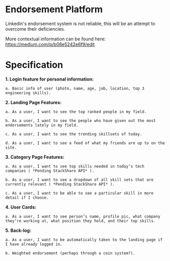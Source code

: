 # Endorsement Platform

Linkedin's endorsement system is not reliable, this will be an attempt to overcome their deficiencies.

More contextual information can be found here: https://medium.com/p/b08e5242e6f9/edit 

# Specification

**1. Login feature for personal information:**

    a. Basic info of user (photo, name, age, job, location, top 3 engineering skills).

**2. Landing Page Features:**

    a. As a user, I want to see the top ranked people in my field.

    b. As a user, I want to see the people who have given out the most endorsements lately in my field.

    c. As a user, I want to see the trending skillsets of today.

    d. As a user, I want to see a feed of what my friends are up to on the site.

**3. Category Page Features:**

    a. As a user, I want to see top skills needed in today’s tech companies ( *Pending StackShare API* ).

    b. As a user, I want to see a dropdown of all skill sets that are currently relevant ( *Pending StackShare API* ).

    c. As a user, I want to be able to see a particular skill in more detail if I choose.

**4. User Cards:**

    a. As a user, I want to see person’s name, profile pic, what company they’re working at, what position they hold, and their top skills.

**5. Back-log:**

    a. As a user, I want to be automatically taken to the landing page if I have already logged in.

    b. Weighted endorsement (perhaps through a coin system?).
